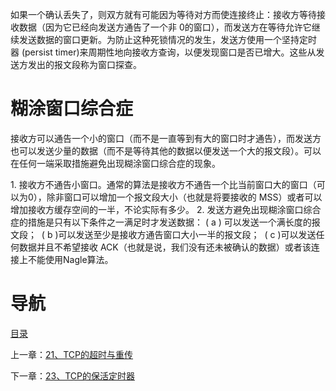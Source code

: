 如果一个确认丢失了，则双方就有可能因为等待对方而使连接终止：接收方等待接收数据（因为它已经向发送方通告了一个非 0的窗口），而发送方在等待允许它继续发送数据的窗口更新。为防止这种死锁情况的发生，发送方使用一个坚持定时器 (persist timer)来周期性地向接收方查询，以便发现窗口是否已增大。这些从发送方发出的报文段称为窗口探查。

# 糊涂窗口综合症

接收方可以通告一个小的窗口（而不是一直等到有大的窗口时才通告），而发送方也可以发送少量的数据（而不是等待其他的数据以便发送一个大的报文段）。可以在任何一端采取措施避免出现糊涂窗口综合症的现象。

1. 接收方不通告小窗口。通常的算法是接收方不通告一个比当前窗口大的窗口（可以为0），除非窗口可以增加一个报文段大小（也就是将要接收的 MSS）或者可以增加接收方缓存空间的一半，不论实际有多少。
2. 发送方避免出现糊涂窗口综合症的措施是只有以下条件之一满足时才发送数据：
    ( a ) 可以发送一个满长度的报文段； 
    ( b )可以发送至少是接收方通告窗口大小一半的报文段； 
    ( c )可以发送任何数据并且不希望接收 ACK（也就是说，我们没有还未被确认的数据）或者该连接上不能使用Nagle算法。

# 导航

[目录](README.md)

上一章：[21、TCP的超时与重传](21、TCP的超时与重传.md)

下一章：[23、TCP的保活定时器](23、TCP的保活定时器.md)

